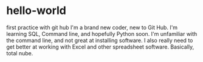 # hello-world
first practice with git hub
I'm a brand new coder, new to Git Hub.  I'm learning SQL, Command line, and hopefully Python soon.
I'm unfamiliar with the command line, and not great at installing software.  I also really need to get better at working with Excel and other spreadsheet software.  Basically, total nube.
